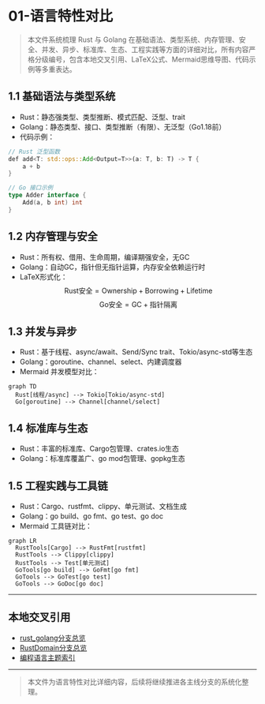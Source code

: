 # 01-语言特性对比

> 本文件系统梳理 Rust 与 Golang 在基础语法、类型系统、内存管理、安全、并发、异步、标准库、生态、工程实践等方面的详细对比，所有内容严格分级编号，包含本地交叉引用、LaTeX公式、Mermaid思维导图、代码示例等多重表达。

## 1.1 基础语法与类型系统

- Rust：静态强类型、类型推断、模式匹配、泛型、trait
- Golang：静态类型、接口、类型推断（有限）、无泛型（Go1.18前）
- 代码示例：

```rust
// Rust 泛型函数
def add<T: std::ops::Add<Output=T>>(a: T, b: T) -> T {
    a + b
}
```

```go
// Go 接口示例
type Adder interface {
    Add(a, b int) int
}
```

## 1.2 内存管理与安全

- Rust：所有权、借用、生命周期，编译期强安全，无GC
- Golang：自动GC，指针但无指针运算，内存安全依赖运行时
- LaTeX形式化：
  $$
  \text{Rust安全} = \text{Ownership} + \text{Borrowing} + \text{Lifetime}
  $$
  $$
  \text{Go安全} = \text{GC} + \text{指针隔离}
  $$

## 1.3 并发与异步

- Rust：基于线程、async/await、Send/Sync trait、Tokio/async-std等生态
- Golang：goroutine、channel、select、内建调度器
- Mermaid 并发模型对比：

```mermaid
graph TD
  Rust[线程/async] --> Tokio[Tokio/async-std]
  Go[goroutine] --> Channel[channel/select]
```

## 1.4 标准库与生态

- Rust：丰富的标准库、Cargo包管理、crates.io生态
- Golang：标准库覆盖广、go mod包管理、gopkg生态

## 1.5 工程实践与工具链

- Rust：Cargo、rustfmt、clippy、单元测试、文档生成
- Golang：go build、go fmt、go test、go doc
- Mermaid 工具链对比：

```mermaid
graph LR
  RustTools[Cargo] --> RustFmt[rustfmt]
  RustTools --> Clippy[clippy]
  RustTools --> Test[单元测试]
  GoTools[go build] --> GoFmt[go fmt]
  GoTools --> GoTest[go test]
  GoTools --> GoDoc[go doc]
```

---

## 本地交叉引用

- [rust_golang分支总览](./README.md)
- [RustDomain分支总览](../README.md)
- [编程语言主题索引](../../../../Analysis/SUMMARY.md)

---

> 本文件为语言特性对比详细内容，后续将继续推进各主线分支的系统化整理。
